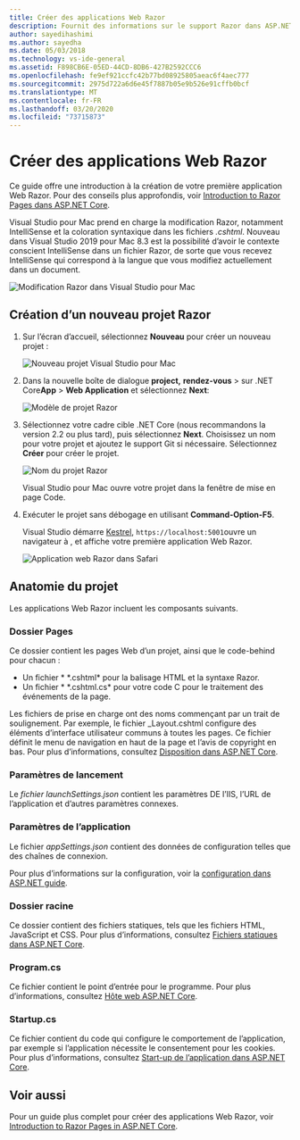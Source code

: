```yaml
---
title: Créer des applications Web Razor
description: Fournit des informations sur le support Razor dans ASP.NET applications Core dans Visual Studio pour Mac.
author: sayedihashimi
ms.author: sayedha
ms.date: 05/03/2018
ms.technology: vs-ide-general
ms.assetid: F898CB6E-05ED-44CD-8DB6-427B2592CCC6
ms.openlocfilehash: fe9ef921ccfc42b77bd08925805aeac6f4aec777
ms.sourcegitcommit: 2975d722a6d6e45f7887b05e9b526e91cffb0bcf
ms.translationtype: MT
ms.contentlocale: fr-FR
ms.lasthandoff: 03/20/2020
ms.locfileid: "73715873"
---
```

# <a name="create-razor-web-apps"></a>Créer des applications Web Razor

Ce guide offre une introduction à la création de votre première application Web Razor. Pour des conseils plus approfondis, voir [Introduction to Razor Pages dans ASP.NET Core](/aspnet/core/razor-pages/index).

Visual Studio pour Mac prend en charge la modification Razor, notamment IntelliSense et la coloration syntaxique dans les fichiers *.cshtml*. Nouveau dans Visual Studio 2019 pour Mac 8.3 est la possibilité d’avoir le contexte conscient IntelliSense dans un fichier Razor, de sorte que vous recevez IntelliSense qui correspond à la langue que vous modifiez actuellement dans un document.

![Modification Razor dans Visual Studio pour Mac](media/razor-2019.png)

## <a name="creating-a-new-razor-project"></a>Création d’un nouveau projet Razor

1. Sur l’écran d’accueil, sélectionnez **Nouveau** pour créer un nouveau projet :

   ![Nouveau projet Visual Studio pour Mac](media/razor-new.png)
1. Dans la nouvelle boîte de dialogue **project,** **rendez-vous** > sur .NET Core**App** > **Web Application** et sélectionnez **Next**:

   ![Modèle de projet Razor](media/razor-new-project1.png)
1. Sélectionnez votre cadre cible .NET Core (nous recommandons la version 2.2 ou plus tard), puis sélectionnez **Next**. Choisissez un nom pour votre projet et ajoutez le support Git si nécessaire. Sélectionnez **Créer** pour créer le projet.

   ![Nom du projet Razor](media/razor-new-project2.png)

   Visual Studio pour Mac ouvre votre projet dans la fenêtre de mise en page Code.
1. Exécuter le projet sans débogage en utilisant **Command-Option-F5**.

   Visual Studio démarre [Kestrel](/aspnet/core/fundamentals/servers/kestrel), `https://localhost:5001`ouvre un navigateur à , et affiche votre première application Web Razor.

   ![Application web Razor dans Safari](media/razor-webapp.png)

## <a name="project-anatomy"></a>Anatomie du projet

Les applications Web Razor incluent les composants suivants.

### <a name="pages-folder"></a>Dossier Pages

Ce dossier contient les pages Web d’un projet, ainsi que le code-behind pour chacun :
   - Un fichier * \*.cshtml* pour la balisage HTML et la syntaxe Razor.
   - Un fichier * \*.cshtml.cs* pour votre code C pour le traitement des événements de la page.

Les fichiers de prise en charge ont des noms commençant par un trait de soulignement. Par exemple, le fichier _Layout.cshtml configure des éléments d’interface utilisateur communs à toutes les pages. Ce fichier définit le menu de navigation en haut de la page et l’avis de copyright en bas. Pour plus d’informations, consultez [Disposition dans ASP.NET Core](/aspnet/core/mvc/views/layout).

### <a name="launch-settings"></a>Paramètres de lancement

Le *fichier launchSettings.json* contient les paramètres DE l’IIS, l’URL de l’application et d’autres paramètres connexes.

### <a name="app-settings"></a>Paramètres de l’application

Le fichier *appSettings.json* contient des données de configuration telles que des chaînes de connexion.

Pour plus d’informations sur la configuration, voir la [configuration dans ASP.NET guide](/aspnet/core/fundamentals/configuration/index).

### <a name="wwwroot-folder"></a>Dossier racine

Ce dossier contient des fichiers statiques, tels que les fichiers HTML, JavaScript et CSS. Pour plus d’informations, consultez [Fichiers statiques dans ASP.NET Core](/aspnet/core/fundamentals/static-files).

### <a name="programcs"></a>Program.cs

Ce fichier contient le point d’entrée pour le programme. Pour plus d’informations, consultez [Hôte web ASP.NET Core](/aspnet/core/fundamentals/host/web-host).

### <a name="startupcs"></a>Startup.cs

Ce fichier contient du code qui configure le comportement de l’application, par exemple si l’application nécessite le consentement pour les cookies. Pour plus d’informations, consultez [Start-up de l’application dans ASP.NET Core](/aspnet/core/fundamentals/startup).

## <a name="see-also"></a>Voir aussi

Pour un guide plus complet pour créer des applications Web Razor, voir [Introduction to Razor Pages in ASP.NET Core](/aspnet/core/razor-pages/index).
